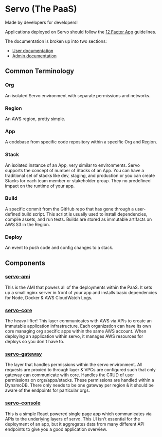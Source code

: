 # Servo (The PaaS)

Made by developers for developers!

Applications deployed on Servo should follow the [12 Factor App](http://12factor.net/) guidelines.

The documentation is broken up into two sections:
* [User documentation](user/README.md)
* [Admin documentation](admin/README.md)

##  Common Terminology
### Org
An isolated Servo environment with separate permissions and networks.

### Region
An AWS region, pretty simple.

### App
A codebase from specific code repository within a specific Org and Region.
### Stack
An isolated instance of an App, very similar to environments. Servo supports the concept of number of Stacks of an App. You can have a traditional set of stacks like dev, staging, and production or you can create Stacks for each team member or stakeholder group. They no predefined impact on the runtime of your app.

### Build
A specific commit from the GitHub repo that has gone through a user-defined build script. This script is usually used to install dependencies, compile assets, and run tests. Builds are stored as immutable artifacts on AWS S3 in the Region.

### Deploy
An event to push code and config changes to a stack.

## Components

### [servo-ami](https://github.com/dowjones/servo-ami)
This is the AMI that powers all of the deployments within the PaaS. It sets up a small nginx server in front of your app and installs basic dependencies for Node, Docker & AWS CloudWatch Logs. 

### [servo-core](http://github.com/dowjones/servo-core)
The heavy lifter! This layer communicates with AWS via APIs to create an immutable application infrastructure. Each organization can have its own core managing org specific apps within the same AWS account. When deploying an application within servo, it manages AWS resources for deploys so you don't have to.

### [servo-gateway](http://gihub.com/dowjones/servo-gateway)
The layer that handles permissions within the servo environment. All requests are proxied to through layer & VPCs are configured such that only gateway can communicate with core. Handles the CRUD of user permissions on orgs/apps/stacks. These permissions are handled within a DynamoDB. There only needs to be one gateway per region & it should be aware of the endpoints for particular orgs.


### [servo-console](http://github.com/dowjones/servo-console)
This is a simple React powered single page app which communicates via APIs to the underlying layers of servo. This UI isn't essential for the deployment of an app, but it aggregates data from many different API endpoints to give you a good application overview.
